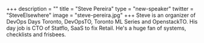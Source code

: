 +++
description = ""
title = "Steve Pereira"
type = "new-speaker"
twitter = "SteveElsewhere"
image = "steve-pereira.jpg"
+++
Steve is an organizer of DevOps Days Toronto, DevOpsTO, Toronto ML Series and OpenstackTO. His day job is CTO of Statflo, SaaS to fix Retail. He's a huge fan of systems, checklists and frisbees.